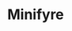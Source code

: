 ---
# edit /_layout/home.html to change this page
layout: home
title: Minifyre
type: website
order: 1
---